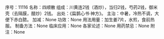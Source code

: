 序号：11116
名称：四顺散
组成：川黄连2钱（酒炒），当归2钱，芍药2钱，御米壳（去隔膜，醋炒）2钱。
出处：《扁鹊心书·神方》。
主治：中暑，冷热不调，大便下赤白脓。
加减：None
功效：None
用法用量：加生姜7片，水煎，食前热服。
制备方法：None
临床应用：None
各家论述：None
用药禁忌：None
附注：None
